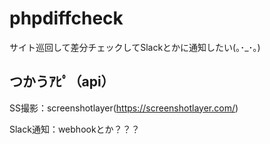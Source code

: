 # phpdiffcheck
サイト巡回して差分チェックしてSlackとかに通知したい(｡･_･｡)

## つかうｱﾋﾟ（api）

SS撮影：screenshotlayer(https://screenshotlayer.com/)

Slack通知：webhookとか？？？
